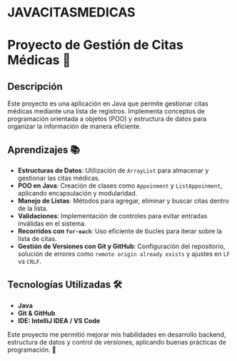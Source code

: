 ﻿# JAVACITASMEDICAS
# Proyecto de Gestión de Citas Médicas 🏥  

## Descripción  
Este proyecto es una aplicación en Java que permite gestionar citas médicas mediante una lista de registros. Implementa conceptos de programación orientada a objetos (POO) y estructura de datos para organizar la información de manera eficiente.  

## Aprendizajes 📚  
- **Estructuras de Datos**: Utilización de `ArrayList` para almacenar y gestionar las citas médicas.  
- **POO en Java**: Creación de clases como `Appoinment` y `ListAppoinment`, aplicando encapsulación y modularidad.  
- **Manejo de Listas**: Métodos para agregar, eliminar y buscar citas dentro de la lista.  
- **Validaciones**: Implementación de controles para evitar entradas inválidas en el sistema.  
- **Recorridos con `for-each`**: Uso eficiente de bucles para iterar sobre la lista de citas.  
- **Gestión de Versiones con Git y GitHub**: Configuración del repositorio, solución de errores como `remote origin already exists` y ajustes en `LF` vs `CRLF`.  

## Tecnologías Utilizadas 🛠  
- **Java**  
- **Git & GitHub**  
- **IDE: IntelliJ IDEA / VS Code**  

Este proyecto me permitió mejorar mis habilidades en desarrollo backend, estructura de datos y control de versiones, aplicando buenas prácticas de programación. 🚀  

